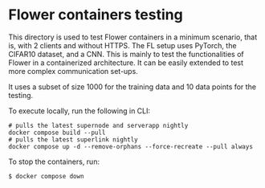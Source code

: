 # Flower containers testing

This directory is used to test Flower containers in a minimum scenario, that is, with 2 clients and without HTTPS. The FL setup uses PyTorch, the CIFAR10 dataset, and a CNN. This is mainly to test the functionalities of Flower in a containerized architecture. It can be easily extended to test more complex communication set-ups.

It uses a subset of size 1000 for the training data and 10 data points for the testing.

To execute locally, run the following in CLI:
``` shell
# pulls the latest supernode and serverapp nightly
docker compose build --pull 
# pulls the latest superlink nightly
docker compose up -d --remove-orphans --force-recreate --pull always 
```

To stop the containers, run:
``` shell
$ docker compose down
```